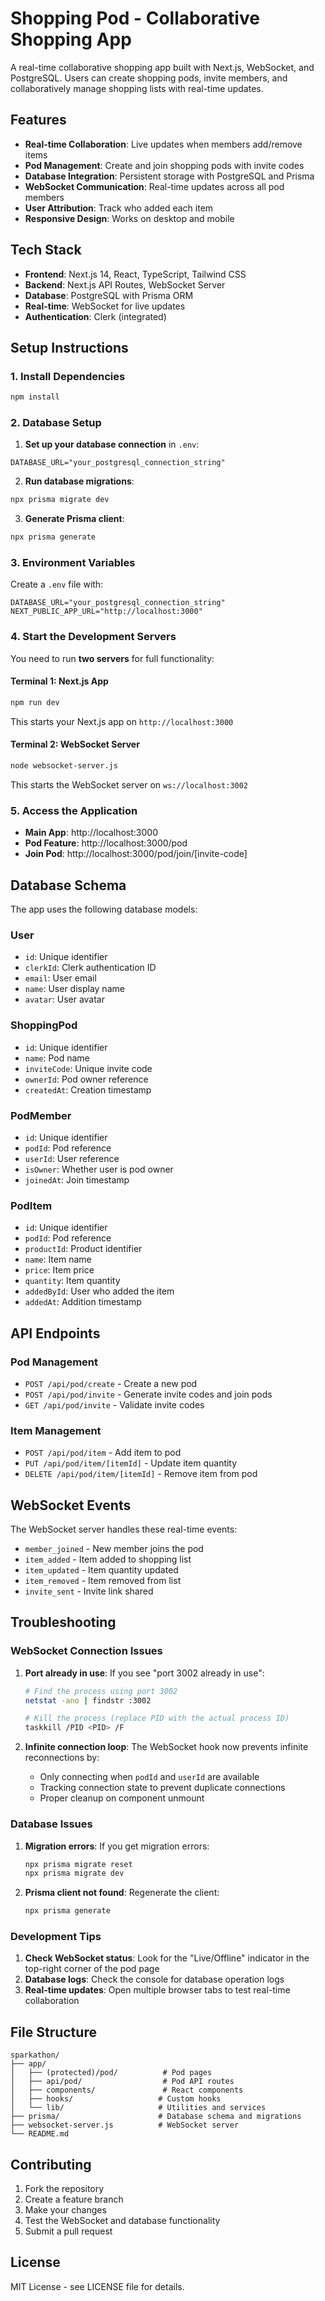 # Shopping Pod - Collaborative Shopping App

A real-time collaborative shopping app built with Next.js, WebSocket, and PostgreSQL. Users can create shopping pods, invite members, and collaboratively manage shopping lists with real-time updates.

## Features

- **Real-time Collaboration**: Live updates when members add/remove items
- **Pod Management**: Create and join shopping pods with invite codes
- **Database Integration**: Persistent storage with PostgreSQL and Prisma
- **WebSocket Communication**: Real-time updates across all pod members
- **User Attribution**: Track who added each item
- **Responsive Design**: Works on desktop and mobile

## Tech Stack

- **Frontend**: Next.js 14, React, TypeScript, Tailwind CSS
- **Backend**: Next.js API Routes, WebSocket Server
- **Database**: PostgreSQL with Prisma ORM
- **Real-time**: WebSocket for live updates
- **Authentication**: Clerk (integrated)

## Setup Instructions

### 1. Install Dependencies

```bash
npm install
```

### 2. Database Setup

1. **Set up your database connection** in `.env`:

```env
DATABASE_URL="your_postgresql_connection_string"
```

2. **Run database migrations**:

```bash
npx prisma migrate dev
```

3. **Generate Prisma client**:

```bash
npx prisma generate
```

### 3. Environment Variables

Create a `.env` file with:

```env
DATABASE_URL="your_postgresql_connection_string"
NEXT_PUBLIC_APP_URL="http://localhost:3000"
```

### 4. Start the Development Servers

You need to run **two servers** for full functionality:

#### Terminal 1: Next.js App

```bash
npm run dev
```

This starts your Next.js app on `http://localhost:3000`

#### Terminal 2: WebSocket Server

```bash
node websocket-server.js
```

This starts the WebSocket server on `ws://localhost:3002`

### 5. Access the Application

- **Main App**: http://localhost:3000
- **Pod Feature**: http://localhost:3000/pod
- **Join Pod**: http://localhost:3000/pod/join/[invite-code]

## Database Schema

The app uses the following database models:

### User

- `id`: Unique identifier
- `clerkId`: Clerk authentication ID
- `email`: User email
- `name`: User display name
- `avatar`: User avatar

### ShoppingPod

- `id`: Unique identifier
- `name`: Pod name
- `inviteCode`: Unique invite code
- `ownerId`: Pod owner reference
- `createdAt`: Creation timestamp

### PodMember

- `id`: Unique identifier
- `podId`: Pod reference
- `userId`: User reference
- `isOwner`: Whether user is pod owner
- `joinedAt`: Join timestamp

### PodItem

- `id`: Unique identifier
- `podId`: Pod reference
- `productId`: Product identifier
- `name`: Item name
- `price`: Item price
- `quantity`: Item quantity
- `addedById`: User who added the item
- `addedAt`: Addition timestamp

## API Endpoints

### Pod Management

- `POST /api/pod/create` - Create a new pod
- `POST /api/pod/invite` - Generate invite codes and join pods
- `GET /api/pod/invite` - Validate invite codes

### Item Management

- `POST /api/pod/item` - Add item to pod
- `PUT /api/pod/item/[itemId]` - Update item quantity
- `DELETE /api/pod/item/[itemId]` - Remove item from pod

## WebSocket Events

The WebSocket server handles these real-time events:

- `member_joined` - New member joins the pod
- `item_added` - Item added to shopping list
- `item_updated` - Item quantity updated
- `item_removed` - Item removed from list
- `invite_sent` - Invite link shared

## Troubleshooting

### WebSocket Connection Issues

1. **Port already in use**: If you see "port 3002 already in use":

   ```bash
   # Find the process using port 3002
   netstat -ano | findstr :3002

   # Kill the process (replace PID with the actual process ID)
   taskkill /PID <PID> /F
   ```

2. **Infinite connection loop**: The WebSocket hook now prevents infinite reconnections by:
   - Only connecting when `podId` and `userId` are available
   - Tracking connection state to prevent duplicate connections
   - Proper cleanup on component unmount

### Database Issues

1. **Migration errors**: If you get migration errors:

   ```bash
   npx prisma migrate reset
   npx prisma migrate dev
   ```

2. **Prisma client not found**: Regenerate the client:
   ```bash
   npx prisma generate
   ```

### Development Tips

1. **Check WebSocket status**: Look for the "Live/Offline" indicator in the top-right corner of the pod page
2. **Database logs**: Check the console for database operation logs
3. **Real-time updates**: Open multiple browser tabs to test real-time collaboration

## File Structure

```
sparkathon/
├── app/
│   ├── (protected)/pod/          # Pod pages
│   ├── api/pod/                  # Pod API routes
│   ├── components/               # React components
│   ├── hooks/                   # Custom hooks
│   └── lib/                     # Utilities and services
├── prisma/                      # Database schema and migrations
├── websocket-server.js          # WebSocket server
└── README.md
```

## Contributing

1. Fork the repository
2. Create a feature branch
3. Make your changes
4. Test the WebSocket and database functionality
5. Submit a pull request

## License

MIT License - see LICENSE file for details.
